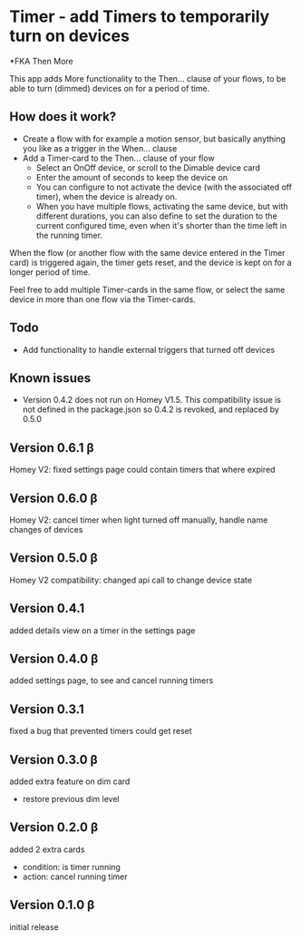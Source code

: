 # Timer - add Timers to temporarily turn on devices

*FKA Then More

This app adds More functionality to the Then... clause of your flows, to be able to turn (dimmed) devices on for a period of time.

## How does it work?
* Create a flow with for example a motion sensor, but basically anything you like as a trigger in the When... clause
* Add a Timer-card to the Then... clause of your flow
  * Select an OnOff device, or scroll to the Dimable device card
  * Enter the amount of seconds to keep the device on
  * You can configure to not activate the device (with the associated off timer), when the device is already on.
  * When you have multiple flows, activating the same device, but with different durations, you can also define to set the duration to the current configured time, even when it's shorter than the time left in the running timer.

When the flow (or another flow with the same device entered in the Timer card) is triggered again, the timer gets reset, and the device is kept on for a longer period of time.

Feel free to add multiple Timer-cards in the same flow, or select the same device in more than one flow via the Timer-cards.

## Todo
* Add functionality to handle external triggers that turned off devices

## Known issues
* Version 0.4.2 does not run on Homey V1.5. This compatibility issue is not defined in the package.json so 0.4.2 is revoked, and replaced by 0.5.0 

## Version 0.6.1 β
Homey V2: fixed settings page could contain timers that where expired

## Version 0.6.0 β
Homey V2: cancel timer when light turned off manually, handle name changes of devices

## Version 0.5.0 β
Homey V2 compatibility: changed api call to change device state

## Version 0.4.1 
added details view on a timer in the settings page

## Version 0.4.0 β
added settings page, to see and cancel running timers

## Version 0.3.1
fixed a bug that prevented timers could get reset

## Version 0.3.0 β
added extra feature on dim card
* restore previous dim level

## Version 0.2.0 β
added 2 extra cards
* condition: is timer running
* action: cancel running timer

## Version 0.1.0 β
initial release
